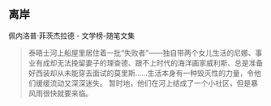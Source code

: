 ## 离岸

佩内洛普·菲茨杰拉德  -  文学榜-随笔文集

> 泰晤士河上船屋里居住着一批“失败者”——独自带两个女儿生活的尼娜、事业有成却无法挽留妻子的理查德、跟不上时代的海洋画家威利斯、总是准备好西装却从未能穿去面试的莫里斯……生活本身有一种毁灭性的力量，令他们缓缓流动又深深迷失。 暂时地，他们在河上结成了一个小社区，但是暴风雨很快就要来临。
